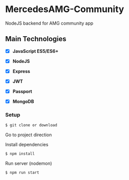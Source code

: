 # MercedesAMG-Community

NodeJS backend for AMG community app

## Main Technologies

* [x] **JavaScript ES5/ES6+**
* [x] **NodeJS**
* [x] **Express**
* [x] **JWT**
* [x] **Passport**
* [x] **MongoDB**


### Setup

```bash
$ git clone or download
```

Go to project direction

Install dependencies

```bash
$ npm install

```
Run server (nodemon)

```bash
$ npm run start

```


